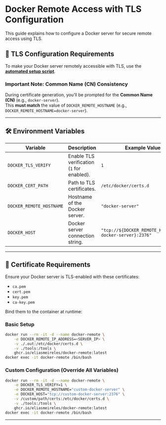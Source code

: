 # Docker Remote Access with TLS Configuration

This guide explains how to configure a Docker server for secure remote access using TLS.

## 🔐 TLS Configuration Requirements

To make your Docker server remotely accessible with TLS, use the
**[automated setup script](https://github.com/eliasmeireles/docker-deployment/blob/main/docker-remote)**.

### Important Note: Common Name (CN) Consistency

During certificate generation, you’ll be prompted for the **Common Name (CN)** (e.g., `docker-server`).  
This **must match** the value of `DOCKER_REMOTE_HOSTNAME` (e.g., `DOCKER_REMOTE_HOSTNAME=docker-server`).

---

## 🛠️ Environment Variables

| Variable                 | Description                                | Example Value                                           |
|--------------------------|--------------------------------------------|---------------------------------------------------------|
| `DOCKER_TLS_VERIFY`      | Enable TLS verification (`1` for enabled). | `1`                                                     |
| `DOCKER_CERT_PATH`       | Path to TLS certificates.                  | `/etc/docker/certs.d`                                   |
| `DOCKER_REMOTE_HOSTNAME` | Hostname of the Docker server.             | `"docker-server"`                                       |
| `DOCKER_HOST`            | Docker server connection string.           | `"tcp://${DOCKER_REMOTE_HOSTNAME:-docker-server}:2376"` |

---

## 📜 Certificate Requirements

Ensure your Docker server is TLS-enabled with these certificates:

- `ca.pem`
- `cert.pem`
- `key.pem`
- `ca-key.pem`

Bind them to the container at runtime:

### Basic Setup

```sh
docker run --rm -it -d --name docker-remote \
    -e DOCKER_REMOTE_IP_ADDRESS=<SERVER_IP> \
    -v ./.out:/etc/docker/certs.d \
    -v ./tools:/tools \
    ghcr.io/eliasmeireles/docker-remote:latest
docker exec -it docker-remote /bin/bash
```

### Custom Configuration (Override All Variables)

```sh
docker run --rm -it -d --name docker-remote \
    -e DOCKER_TLS_VERIFY=1 \
    -e DOCKER_REMOTE_HOSTNAME="custom-docker-server" \
    -e DOCKER_HOST="tcp://custom-docker-server:2376" \
    -v /custom/path/certs:/etc/docker/certs.d \
    -v ./tools:/tools \
    ghcr.io/eliasmeireles/docker-remote:latest
docker exec -it docker-remote /bin/bash
```

---
